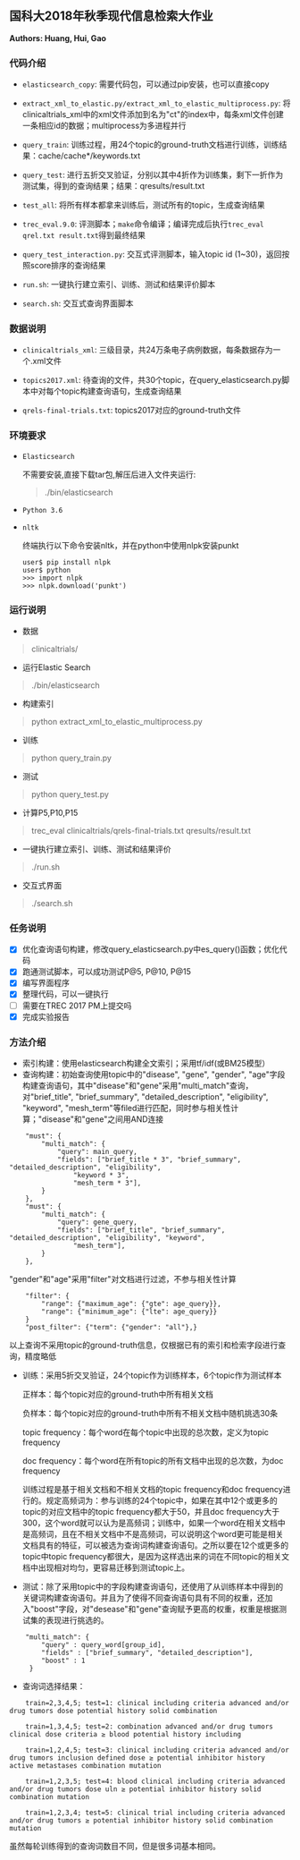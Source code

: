 ## 国科大2018年秋季现代信息检索大作业
**Authors: Huang, Hui, Gao**

### 代码介绍
* `elasticsearch_copy`: 需要代码包，可以通过pip安装，也可以直接copy

* `extract_xml_to_elastic.py/extract_xml_to_elastic_multiprocess.py`: 将clinicaltrials\_xml中的xml文件添加到名为"ct"的index中，每条xml文件创建一条相应id的数据；multiprocess为多进程并行

* `query_train`: 训练过程，用24个topic的ground-truth文档进行训练，训练结果：cache/cache*/keywords.txt

* `query_test`: 进行五折交叉验证，分别以其中4折作为训练集，剩下一折作为测试集，得到的查询结果；结果：qresults/result.txt

* `test_all`: 将所有样本都拿来训练后，测试所有的topic，生成查询结果

* `trec_eval.9.0`: 评测脚本；`make`命令编译；编译完成后执行`trec_eval qrel.txt result.txt`得到最终结果

* `query_test_interaction.py`: 交互式评测脚本，输入topic id (1~30)，返回按照score排序的查询结果

* `run.sh`: 一键执行建立索引、训练、测试和结果评价脚本

* `search.sh`: 交互式查询界面脚本

### 数据说明
* `clinicaltrials_xml`: 三级目录，共24万条电子病例数据，每条数据存为一个.xml文件

* `topics2017.xml`: 待查询的文件，共30个topic，在query_elasticsearch.py脚本中对每个topic构建查询语句，生成查询结果

* `qrels-final-trials.txt`: topics2017对应的ground-truth文件

### 环境要求
* `Elasticsearch`
	
	不需要安装,直接下载tar包,解压后进入文件夹运行:
	> ./bin/elasticsearch

* `Python 3.6`

* `nltk`
	
	终端执行以下命令安装nltk，并在python中使用nlpk安装punkt
	
	```
	user$ pip install nlpk
	user$ python
	>>> import nlpk
	>>> nlpk.download('punkt')
	```

### 运行说明
* 数据
> clinicaltrials/

* 运行Elastic Search
> ./bin/elasticsearch

* 构建索引
> python extract\_xml\_to\_elastic\_multiprocess.py

* 训练
> python query\_train.py

* 测试
> python query\_test.py

* 计算P5,P10,P15
> trec_eval clinicaltrials/qrels-final-trials.txt qresults/result.txt

* 一键执行建立索引、训练、测试和结果评价
> ./run.sh

* 交互式界面
> ./search.sh

### 任务说明
- [x] 优化查询语句构建，修改query\_elasticsearch.py中es\_query()函数；优化代码
- [x] 跑通测试脚本，可以成功测试P@5, P@10, P@15
- [x] 编写界面程序
- [x] 整理代码，可以一键执行
- [ ] 需要在TREC 2017 PM上提交吗
- [x] 完成实验报告

### 方法介绍
* 索引构建：使用elasticsearch构建全文索引；采用tf/idf(或BM25模型）
* 查询构建：初始查询使用topic中的"disease", "gene", "gender", "age"字段构建查询语句，其中"disease"和"gene"采用"multi_match"查询，对"brief_title", "brief_summary", "detailed_description", "eligibility", "keyword", "mesh_term"等filed进行匹配，同时参与相关性计算；"disease"和"gene"之间用AND连接
```
    "must": {
        "multi_match": {
            "query": main_query,
            "fields": ["brief_title * 3", "brief_summary", "detailed_description", "eligibility",
                "keyword * 3",
                "mesh_term * 3"],
        }
    },
    "must": {
        "multi_match": {
            "query": gene_query,
            "fields": ["brief_title", "brief_summary", "detailed_description", "eligibility", "keyword",
                "mesh_term"],
        }
    },
```

"gender"和"age"采用"filter"对文档进行过滤，不参与相关性计算
```   
    "filter": {
        "range": {"maximum_age": {"gte": age_query}},
        "range": {"minimum_age": {"lte": age_query}}
    }
    "post_filter": {"term": {"gender": "all"},}
```

以上查询不采用topic的ground-truth信息，仅根据已有的索引和检索字段进行查询，精度略低
* 训练：采用5折交叉验证，24个topic作为训练样本，6个topic作为测试样本

  正样本：每个topic对应的ground-truth中所有相关文档

  负样本：每个topic对应的ground-truth中所有不相关文档中随机挑选30条

  topic frequency：每个word在每个topic中出现的总次数，定义为topic frequency

  doc frequency：每个word在所有topic的所有文档中出现的总次数，为doc frequency

  训练过程是基于相关文档和不相关文档的topic frequency和doc frequency进行的。规定高频词为：参与训练的24个topic中，如果在其中12个或更多的topic的对应文档中的topic frequency都大于50，并且doc frequency大于300，这个word就可以认为是高频词；训练中，如果一个word在相关文档中是高频词，且在不相关文档中不是高频词，可以说明这个word更可能是相关文档具有的特征，可以被选为查询词构建查询语句。之所以要在12个或更多的topic中topic frequency都很大，是因为这样选出来的词在不同topic的相关文档中出现相对均匀，更容易迁移到测试topic上。

* 测试：除了采用topic中的字段构建查询语句，还使用了从训练样本中得到的关键词构建查询语句。并且为了使得不同查询语句具有不同的权重，还加入"boost"字段，对"desease"和"gene"查询赋予更高的权重，权重是根据测试集的表现进行挑选的。
```
    "multi_match": {
        "query" : query_word[group_id],
        "fields" : ["brief_summary", "detailed_description"],
        "boost" : 1
     }
```

* 查询词选择结果：
```
    train=2,3,4,5; test=1: clinical including criteria advanced and/or drug tumors dose potential history solid combination
  
    train=1,3,4,5; test=2: combination advanced and/or drug tumors clinical dose criteria ≥ blood potential history including
  
    train=1,2,4,5; test=3: clinical including criteria advanced and/or drug tumors inclusion defined dose ≥ potential inhibitor history active metastases combination mutation
  
    train=1,2,3,5; test=4: blood clinical including criteria advanced and/or drug tumors dose uln ≥ potential inhibitor history solid combination mutation
  
    train=1,2,3,4; test=5: clinical trial including criteria advanced and/or drug tumors ≥ potential inhibitor history solid combination mutation
```

  虽然每轮训练得到的查询词数目不同，但是很多词基本相同。


